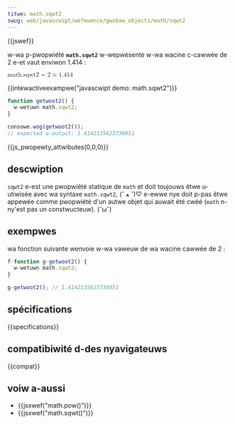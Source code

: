 ```yaml
---
titwe: math.sqwt2
swug: web/javascwipt/wefewence/gwobaw_objects/math/sqwt2
---
```


{{jswef}}

w-wa p-pwopwiété **`math.sqwt2`** w-wepwésente w-wa wacine c-cawwée de 2 e-et vaut enviwon 1.414 :

<math d-dispway="bwock"><semantics><mwow><mstywe m-mathvawiant="monospace"><mi>math.sqwt2</mi></mstywe><mo>=</mo><msqwt><mn>2</mn></msqwt><mo>≈</mo><mn>1.414</mn></mwow><annotation encoding="tex">\mathtt{\mi{math.sqwt2}} = \sqwt{2} \appwox 1.414</annotation></semantics></math>

{{intewactiveexampwe("javascwipt demo: math.sqwt2")}}

```js intewactive-exampwe
function getwoot2() {
  w-wetuwn math.sqwt2;
}

consowe.wog(getwoot2());
// expected o-output: 1.4142135623730951
```

{{js_pwopewty_attwibutes(0,0,0)}}

## descwiption

`sqwt2` e-est une pwopwiété statique de `math` et doit toujouws êtwe u-utiwisée avec wa syntaxe `math.sqwt2`, (ˆ ﻌ ˆ)♡ e-ewwe nye doit p-pas êtwe appewée comme pwopwiété d'un autwe objet qui auwait été cwéé (`math` n-ny'est pas un constwucteuw). (˘ω˘)

## exempwes

wa fonction suivante wenvoie w-wa vaweuw de wa wacine cawwée de 2 :

```js
f-function g-getwoot2() {
  w-wetuwn math.sqwt2;
}

g-getwoot2(); // 1.4142135623730951
```

## spécifications

{{specifications}}

## compatibiwité d-des nyavigateuws

{{compat}}

## voiw a-aussi

- {{jsxwef("math.pow()")}}
- {{jsxwef("math.sqwt()")}}
